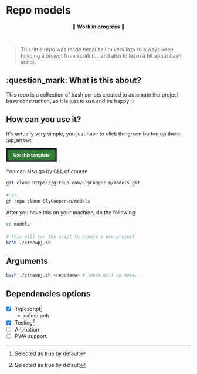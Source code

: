 # Repo models

<div align="center">

:construction: **Work in progress** :construction:

</div>

<br />

> This little repo was made because I'm very lazy to always keep building a project from scratch... and also to learn a bit about bash script.

## :question_mark: What is this about?

This repo is a collection of bash scripts created to automate the project base construction, so it is just to use and be happy :)

## How can you use it?

It's actually very simple, you just have to click the green button up there :up_arrow:

[![Use this template](./_docs/use-this-template-btn.png)](https://github.com/SlyCooper-n/models/generate)

You can also go by CLI, of course

```bash
git clone https://github.com/SlyCooper-n/models.git

# or
gh repo clone SlyCooper-n/models
```

After you have this on your machine, do the following:

```bash
cd models

# this will run the sript to create a new project
bash ./ctnewpj.sh
```

## Arguments

```bash
bash ./ctnewpj.sh <repoName> # there will be more...
```

## Dependencies options

- [x] Typescript[^marked]
  - calmo poh
- [x] Testing[^marked]
- [ ] Animation
- [ ] PWA support

[^marked]: Selected as true by default
